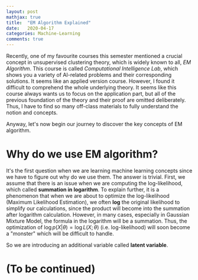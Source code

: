 ```yaml
---
layout: post
mathjax: true
title:  "EM Algorithm Explained"
date:   2020-04-17
categories: Machine-Learning
comments: true
---
```


Recently, one of my favourite courses this semester mentioned a crucial concept in unsupervised clustering theory, which is widely known to all, *EM Algorithm*. This course is called *Computational Intelligence Lab*, which shows you a variety of AI-related problems and their corresponding solutions. It seems like an applied version course. However, I found it difficult to comprehend the whole underlying theory. It seems like this course always wants us to focus on the application part, but all of the previous foundation of the theory and their proof are omitted deliberately. Thus, I have to find so many off-class materials to fully understand the notion and concepts.

Anyway, let's now begin our journey to discover the key concepts of EM algorithm. 

# Why do we use EM algorithm?

It's the first question when we are learning machine learning concepts since we have to figure out why do we use them. The answer is trivial. First, we assume that there is an issue when we are computing the log-likelihood, which called **summation in logarithm**. To explain further, it is a phenomenon that when we are about to optimize the log-likelihood (Maximum Likelihood Estimation), we often **log** the original likelihood to simplify our calculations, since the product will become into the summation after logarithm calculation. However, in many cases, especially in Gaussian Mixture Model, the formula in the logarithm will be a summation. Thus, the optimization of $\log p(X|\theta) = \log L(X;\theta)$ (i.e. log-likelihood) will soon become a "monster" which will be difficult to handle.

So we are introducing an additional variable called **latent variable**.

# (To be continued)